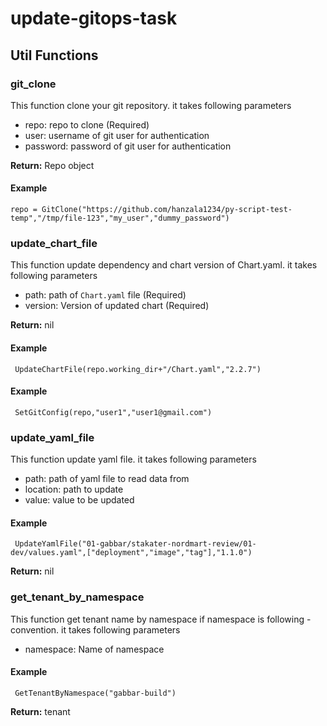 # update-gitops-task


## Util Functions

### git_clone

This function clone your git repository. it takes following parameters 

- repo: repo to clone (Required)
- user: username of git user for authentication
- password: password of git user for authentication

**Return:** Repo object

#### Example 
 ```
 repo = GitClone("https://github.com/hanzala1234/py-script-test-temp","/tmp/file-123","my_user","dummy_password")
```
### update_chart_file

This function update dependency and chart version of Chart.yaml. it takes following parameters

- path: path of ```Chart.yaml``` file (Required)
- version: Version of updated chart (Required)

**Return:** nil

#### Example
``` 
 UpdateChartFile(repo.working_dir+"/Chart.yaml","2.2.7")
```

#### Example
``` 
 SetGitConfig(repo,"user1","user1@gmail.com")
```

### update_yaml_file

This function update yaml file. it takes following parameters

- path: path of yaml file to read data from
- location: path to update
- value: value to be updated

#### Example
``` 
 UpdateYamlFile("01-gabbar/stakater-nordmart-review/01-dev/values.yaml",["deployment","image","tag"],"1.1.0")
```

**Return:**  nil 


### get_tenant_by_namespace

This function get tenant name by namespace if namespace is following <tenant>-<environment> convention. it takes following parameters

- namespace: Name of namespace


#### Example
``` 
 GetTenantByNamespace("gabbar-build")
```

**Return:**  tenant 